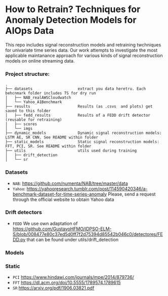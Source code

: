 # How to Retrain? Techniques for Anomaly Detection Models for AIOps Data

This repo includes signal reconstruction models and retraining twchniques for univariate time series data.
Our work attempts to investigate the most applicable maintanance approach for various kinds of signal reconstruction models on online streaming data.


### Project structure:
```
.
├── datasets                    extract you data heretru. Each behcnmark folder includes TS for dry run
│   ├── NAB_realAWSCloudwatch
│   └── Yahoo_A1Benchmark  
├── results                     Results (as .csvs  and plots) get saved to this folder
│   ├── fedd_results            Results of a FEDD drift detector (reusable for retraining)
│   ├── scores    
│   └── imgs     
├── dynamic_models              Dynamic signal reconstruction models: LSTM AE, SR CNN. See README within folder
├── static_models               Static signal reconstruction models: FFT, PCI, SR. See README within folder
├── utils                       utils used during training
│   ├── drift_detection
│   └── sr
```

### Datasets

* `NAB`: https://github.com/numenta/NAB/tree/master/data
* `Yahoo`: https://yahooresearch.tumblr.com/post/114590420346/a-benchmark-dataset-for-time-series-anomaly
Please, send a request through the official website to obtain Yahoo data

### Drift detectors

* `FEDD` 
We use own adaptation of https://github.com/GustavoHFMO/IDPSO-ELM-S/blob/008477e80c37ed5d0ff7f2d75394d85542b046c0/detectores/FEDD.py that can be found under utils/drift_detection

### Models
 ### Static
 * `PCI` https://www.hindawi.com/journals/mpe/2014/879736/
 * `FFT` https://dl.acm.org/doi/10.5555/1789574.1789615
 * `SR` https://arxiv.org/pdf/1906.03821.pdf
